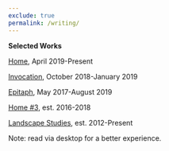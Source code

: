 ```yaml
---
exclude: true
permalink: /writing/
---
```

**Selected Works**
  
[Home](home/), April 2019-Present  
   
[Invocation](invocation/), October 2018-January 2019  
  
[Epitaph](epitaph/), May 2017-August 2019  
  
[Home #3](home3/), est. 2016-2018  
  
[Landscape Studies](landscapestudies/), est. 2012-Present  
  
Note: read via desktop for a better experience.  